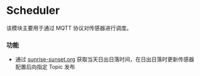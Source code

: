 # Scheduler

该模块主要用于通过 MQTT 协议对传感器进行调度。

### 功能
 - 通过 [sunrise-sunset.org](sunrise-sunset.org) 获取当天日出日落时间，在日出日落时更新传感器配置后向指定 Topic 发布
